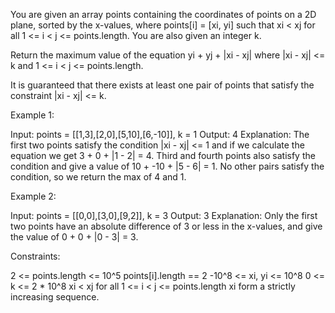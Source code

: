 You are given an array points containing the coordinates of points on a 2D
plane, sorted by the x-values, where points[i] = [xi, yi] such that xi < xj
for all 1 <= i < j <= points.length. You are also given an integer k.

Return the maximum value of the equation yi + yj + |xi - xj| where |xi - xj|
<= k and 1 <= i < j <= points.length.

It is guaranteed that there exists at least one pair of points that satisfy
the constraint |xi - xj| <= k.


Example 1:


Input: points = [[1,3],[2,0],[5,10],[6,-10]], k = 1
Output: 4
Explanation: The first two points satisfy the condition |xi - xj| <= 1 and if
we calculate the equation we get 3 + 0 + |1 - 2| = 4. Third and fourth points
also satisfy the condition and give a value of 10 + -10 + |5 - 6| = 1.
No other pairs satisfy the condition, so we return the max of 4 and 1.


Example 2:


Input: points = [[0,0],[3,0],[9,2]], k = 3
Output: 3
Explanation: Only the first two points have an absolute difference of 3 or
less in the x-values, and give the value of 0 + 0 + |0 - 3| = 3.



Constraints:


2 <= points.length <= 10^5
points[i].length == 2
-10^8 <= xi, yi <= 10^8
0 <= k <= 2 * 10^8
xi < xj for all 1 <= i < j <= points.length
xi form a strictly increasing sequence.




